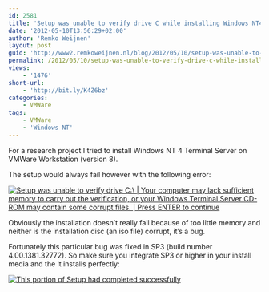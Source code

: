 ```yaml
---
id: 2581
title: 'Setup was unable to verify drive C while installing Windows NT4 Terminal server on VMWare'
date: '2012-05-10T13:56:29+02:00'
author: 'Remko Weijnen'
layout: post
guid: 'http://www2.remkoweijnen.nl/blog/2012/05/10/setup-was-unable-to-verify-drive-c-while-installing-windows-nt4-terminal-server-on-vmware/'
permalink: /2012/05/10/setup-was-unable-to-verify-drive-c-while-installing-windows-nt4-terminal-server-on-vmware/
views:
    - '1476'
short-url:
    - 'http://bit.ly/K4Z6bz'
categories:
    - VMWare
tags:
    - VMWare
    - 'Windows NT'
---
```


For a research project I tried to install Windows NT 4 Terminal Server on VMWare Workstation (version 8).

The setup would always fail however with the following error:

[![Setup was unable to verify drive C:\ | Your computer may lack sufficient memory to carry out the verification, or your Windows Terminal Server CD-ROM may contain some corrupt files. | Press ENTER to continue](http://192.168.40.25:8081/wp-content/uploads/2012/05/image_thumb.png "Windows Terminal Server Setup")](http://192.168.40.25:8081/wp-content/uploads/2012/05/image.png)

Obviously the installation doesn’t really fail because of too little memory and neither is the installation disc (an iso file) corrupt, it’s a bug.

Fortunately this particular bug was fixed in SP3 (build number 4.00.1381.32772). So make sure you integrate SP3 or higher in your install media and the it installs perfectly:

[![This portion of Setup had completed successfully](http://192.168.40.25:8081/wp-content/uploads/2012/05/image_thumb1.png "Windows Terminal Server Setup")](http://192.168.40.25:8081/wp-content/uploads/2012/05/image1.png)